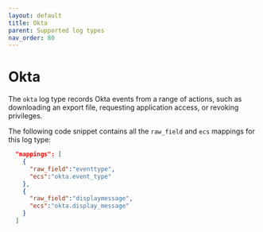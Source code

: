 ```yaml
---
layout: default
title: Okta
parent: Supported log types
nav_order: 80
---
```


# Okta

The `okta` log type records Okta events from a range of actions, such as downloading an export file, requesting application access, or revoking privileges.

The following code snippet contains all the `raw_field` and `ecs` mappings for this log type:

```json
  "mappings": [
    {
      "raw_field":"eventtype",
      "ecs":"okta.event_type"
    },
    {
      "raw_field":"displaymessage",
      "ecs":"okta.display_message"
    }
  ]
```